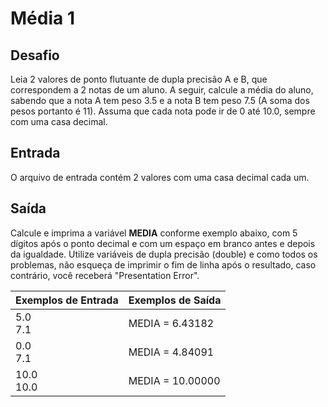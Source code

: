 # Média 1

## Desafio
Leia 2 valores de ponto flutuante de dupla precisão A e B, que correspondem a 2 notas de um aluno. A seguir, calcule a média do aluno, sabendo que a nota A tem peso 3.5 e a nota B tem peso 7.5 (A soma dos pesos portanto é 11). Assuma que cada nota pode ir de 0 até 10.0, sempre com uma casa decimal.

## Entrada
O arquivo de entrada contém 2 valores com uma casa decimal cada um.

## Saída
Calcule e imprima a variável **MEDIA** conforme exemplo abaixo, com 5 dígitos após o ponto decimal e com um espaço em branco antes e depois da igualdade. Utilize variáveis de dupla precisão (double) e como todos os problemas, não esqueça de imprimir o fim de linha após o resultado, caso contrário, você receberá "Presentation Error".


| Exemplos de Entrada         | Exemplos de Saída     |   
| --------------------------- | --------------------- | 
|   5.0     <br>    7.1       | MEDIA = 6.43182       |
|   0.0     <br>    7.1       | MEDIA = 4.84091       |
|   10.0     <br>  10.0       | MEDIA = 10.00000      |
 
